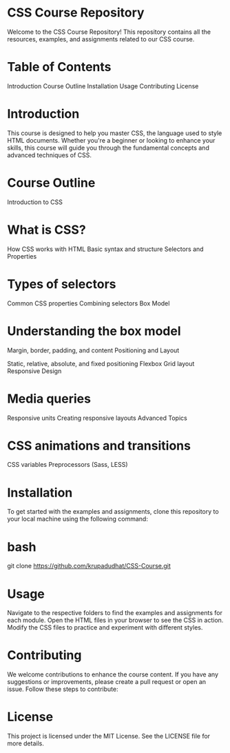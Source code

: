 # CSS Course Repository
Welcome to the CSS Course Repository! This repository contains all the resources, examples, and assignments related to our CSS course.

# Table of Contents
Introduction
Course Outline
Installation
Usage
Contributing
License
# Introduction
This course is designed to help you master CSS, the language used to style HTML documents. Whether you're a beginner or looking to enhance your skills, this course will guide you through the fundamental concepts and advanced techniques of CSS.

# Course Outline
Introduction to CSS

# What is CSS?
How CSS works with HTML
Basic syntax and structure
Selectors and Properties

# Types of selectors
Common CSS properties
Combining selectors
Box Model

# Understanding the box model
Margin, border, padding, and content
Positioning and Layout

Static, relative, absolute, and fixed positioning
Flexbox
Grid layout
Responsive Design

# Media queries
Responsive units
Creating responsive layouts
Advanced Topics

# CSS animations and transitions
CSS variables
Preprocessors (Sass, LESS)
# Installation
To get started with the examples and assignments, clone this repository to your local machine using the following command:

# bash
git clone https://github.com/krupadudhat/CSS-Course.git
# Usage
Navigate to the respective folders to find the examples and assignments for each module. Open the HTML files in your browser to see the CSS in action. Modify the CSS files to practice and experiment with different styles.

# Contributing
We welcome contributions to enhance the course content. If you have any suggestions or improvements, please create a pull request or open an issue. Follow these steps to contribute:


# License
This project is licensed under the MIT License. See the LICENSE file for more details.
